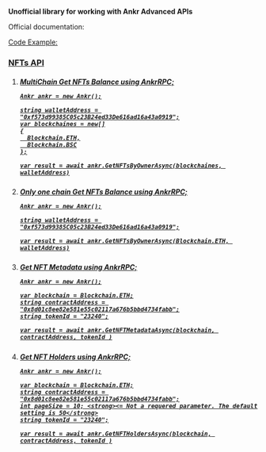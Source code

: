 <strong>Unofficial library for working with Ankr Advanced APIs</strong>

Official documentation: <a href="https://www.ankr.com/docs/advanced-api/overview/" target="_blank"/>

Code Example:

<h3>NFTs API</h3>

<ol>
  <li>
    <h5>MultiChain Get NFTs Balance</5>
    using AnkrRPC;
    
    Ankr ankr = new Ankr();
    
    string walletAddress = "0xf573d99385C05c23B24ed33De616ad16a43a0919";
    var blockchaines = new[]
    {
      Blockchain.ETH,
      Blockchain.BSC
    };
    
    var result = await ankr.GetNFTsByOwnerAsync(blockchaines, walletAddress)
  </li>
  
  <li>
    <h5>Only one chain Get NFTs Balance</5>
    using AnkrRPC;
    
    Ankr ankr = new Ankr();
    
    string walletAddress = "0xf573d99385C05c23B24ed33De616ad16a43a0919";
    
    var result = await ankr.GetNFTsByOwnerAsync(Blockchain.ETH, walletAddress)
  </li>
  
  <li>
    <h5>Get NFT Metadata</5>
    using AnkrRPC;
    
    Ankr ankr = new Ankr();
    
    var blockchain = Blockchain.ETH;
    string contractAddress = "0x8d01c8ee82e581e55c02117a676b5bbd4734fabb";
    string tokenId = "23240";
    
    var result = await ankr.GetNFTMetadataAsync(blockchain, contractAddress, tokenId )
  </li>
  
  <li>
    <h5>Get NFT Holders</5>
    using AnkrRPC;
    
    Ankr ankr = new Ankr();
    
    var blockchain = Blockchain.ETH;
    string contractAddress = "0x8d01c8ee82e581e55c02117a676b5bbd4734fabb";
    int pageSize = 10; <strong><= Not a requered parameter. The default setting is 50</strong>
    string tokenId = "23240";
    
    var result = await ankr.GetNFTHoldersAsync(blockchain, contractAddress, tokenId )
  </li>
</ol>

